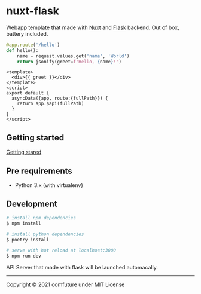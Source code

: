 # nuxt-flask

Webapp template that made with [Nuxt](https://nuxtjs.org/) and [Flask](https://flask.palletsprojects.com/) backend. Out of box, battery included.

```python
@app.route('/hello')
def hello():
    name = request.values.get('name', 'World')
    return jsonify(greet=f'Hello, {name}!')
```

```vue
<template>
  <div>{{ greet }}</div>
</template>
<script>
export default {
  asyncData({app, route:{fullPath}}) {
    return app.$api(fullPath)
  }
}
</script>
```

## Getting started

[Getting stared](https://github.com/comfuture/nuxt-flask/blob/main/content/getting-started.md)

## Pre requirements

- Python 3.x (with virtualenv)


## Development

```bash
# install npm dependencies
$ npm install

# install python dependencies
$ poetry install

# serve with hot reload at localhost:3000
$ npm run dev
```

API Server that made with flask will be launched automacally.


----

Copyright &copy; 2021 comfuture under MIT License
